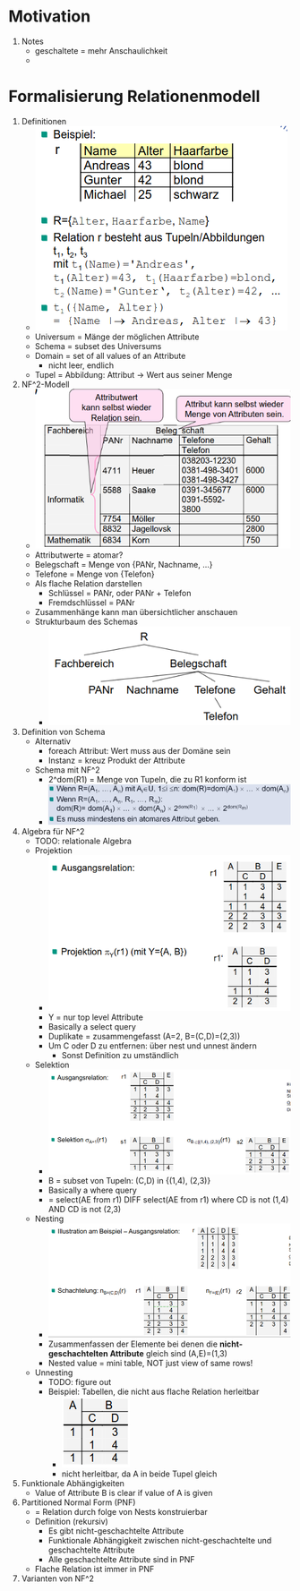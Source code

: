 # Motivation
1. Notes
    - geschaltete = mehr Anschaulichkeit
    - 



# Formalisierung Relationenmodell
1. Definitionen
    - ![image](images/example_relation.png)
    - Universum = Mänge der möglichen Attribute
    - Schema = subset des Universums
    - Domain = set of all values of an Attribute
        * nicht leer, endlich
    - Tupel = Abbildung: Attribut -> Wert aus seiner Menge
1. NF^2-Modell
    - ![image](images/example_nf2_model.png)
    - Attributwerte = atomar?
    - Belegschaft = Menge von {PANr, Nachname, ...}
    - Telefone = Menge von {Telefon}
    - Als flache Relation darstellen
        * Schlüssel = PANr, oder PANr + Telefon
        * Fremdschlüssel = PANr
    - Zusammenhänge kann man übersichtlicher anschauen
    - Strukturbaum des Schemas
        * ![image](images/example_nf2_structure_tree.png)
1. Definition von Schema
    - Alternativ
        * foreach Attribut: Wert muss aus der Domäne sein
        * Instanz = kreuz Produkt der Attribute
    - Schema mit NF^2
        * 2^dom(R1) = Menge von Tupeln, die zu R1 konform ist
        * ![image](images/schema_nf2.png)
1. Algebra für NF^2
    - TODO: relationale Algebra
    - Projektion
        * ![image](images/nf2_projektion.png)
        * Y = nur top level Attribute
        * Basically a select query
        * Duplikate = zusammengefasst (A=2, B=(C,D)=(2,3))
        * Um C oder D zu entfernen: über nest und unnest ändern
            + Sonst Definition zu umständlich
    - Selektion
        * ![image](images/nf2_selektion.png)
        * B = subset von Tupeln: (C,D) in {(1,4), (2,3)}
        * Basically a where query
        * = select(AE from r1) DIFF select(AE from r1) where CD is not (1,4) AND CD is not (2,3)
    - Nesting
        * ![image](images/nf2_nesting.png)
        * Zusammenfassen der Elemente bei denen die **nicht-geschachtelten Attribute** gleich sind (A,E)=(1,3)
        * Nested value = mini table, NOT just view of same rows!
    - Unnesting
        * TODO: figure out
        * Beispiel: Tabellen, die nicht aus flache Relation herleitbar
            + ![image](images/example_not_pnf.png)
            + nicht herleitbar, da A in beide Tupel gleich
1. Funktionale Abhängigkeiten
    - Value of Attribute B is clear if value of A is given
1. Partitioned Normal Form (PNF)
    - = Relation durch folge von Nests konstruierbar
    - Definition (rekursiv)
        * Es gibt nicht-geschachtelte Attribute
        * Funktionale Abhängigkeit zwischen nicht-geschachtelte und geschachtelte Attribute
        * Alle geschachtelte Attribute sind in PNF
    - Flache Relation ist immer in PNF
1. Varianten von NF^2

